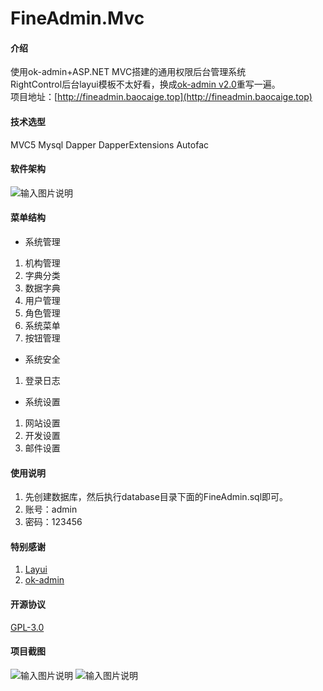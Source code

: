 # FineAdmin.Mvc

#### 介绍
使用ok-admin+ASP.NET MVC搭建的通用权限后台管理系统<br>
RightControl后台layui模板不太好看，换成[ok-admin v2.0](https://gitee.com/bobi1234/ok-admin)重写一遍。<br>
项目地址：[http://fineadmin.baocaige.top](http://fineadmin.baocaige.top)

#### 技术选型
MVC5 Mysql Dapper DapperExtensions Autofac

#### 软件架构
![输入图片说明](https://images.gitee.com/uploads/images/2019/1205/104041_92d6d97f_1130037.jpeg "1.jpg")

#### 菜单结构

- 系统管理
1. 机构管理
2. 字典分类
3. 数据字典
4. 用户管理
5. 角色管理
6. 系统菜单
7. 按钮管理
- 系统安全
1. 登录日志
- 系统设置
1. 网站设置
2. 开发设置
3. 邮件设置

#### 使用说明

1. 先创建数据库，然后执行database目录下面的FineAdmin.sql即可。
2. 账号：admin
3. 密码：123456

#### 特别感谢

1. [Layui](https://www.layui.com)
2. [ok-admin](https://gitee.com/bobi1234/ok-admin)

#### 开源协议

[GPL-3.0](https://gitee.com/Liu_Cabbage/FineAdmin.Mvc/blob/master/LICENSE)

#### 项目截图

![输入图片说明](https://images.gitee.com/uploads/images/2019/1204/175220_f5be0b2b_1130037.jpeg "1.jpg")
![输入图片说明](https://images.gitee.com/uploads/images/2019/1204/173800_fe49801d_1130037.png "2.png")
